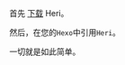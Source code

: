首先 [下载](https://github.com/ganto-cn/hexo-theme-heri/releases) Heri。  

然后，在您的`Hexo`中引用`Heri`。  

一切就是如此简单。  